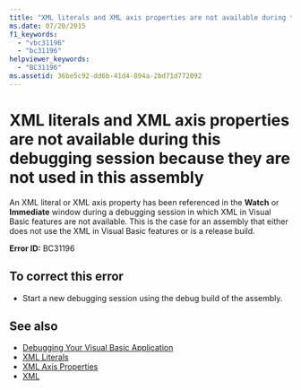 ```yaml
---
title: "XML literals and XML axis properties are not available during this debugging session because they are not used in this assembly"
ms.date: 07/20/2015
f1_keywords: 
  - "vbc31196"
  - "bc31196"
helpviewer_keywords: 
  - "BC31196"
ms.assetid: 36be5c92-dd6b-41d4-894a-2bd71d772092
---
```

# XML literals and XML axis properties are not available during this debugging session because they are not used in this assembly
An XML literal or XML axis property has been referenced in the **Watch** or **Immediate** window during a debugging session in which XML in Visual Basic features are not available. This is the case for an assembly that either does not use the XML in Visual Basic features or is a release build.  
  
 **Error ID:** BC31196  
  
## To correct this error  
  
- Start a new debugging session using the debug build of the assembly.  
  
## See also

- [Debugging Your Visual Basic Application](/visualstudio/debugger/debugger-basics)
- [XML Literals](../../visual-basic/language-reference/xml-literals/index.md)
- [XML Axis Properties](../../visual-basic/language-reference/xml-axis/index.md)
- [XML](../../visual-basic/programming-guide/language-features/xml/index.md)
